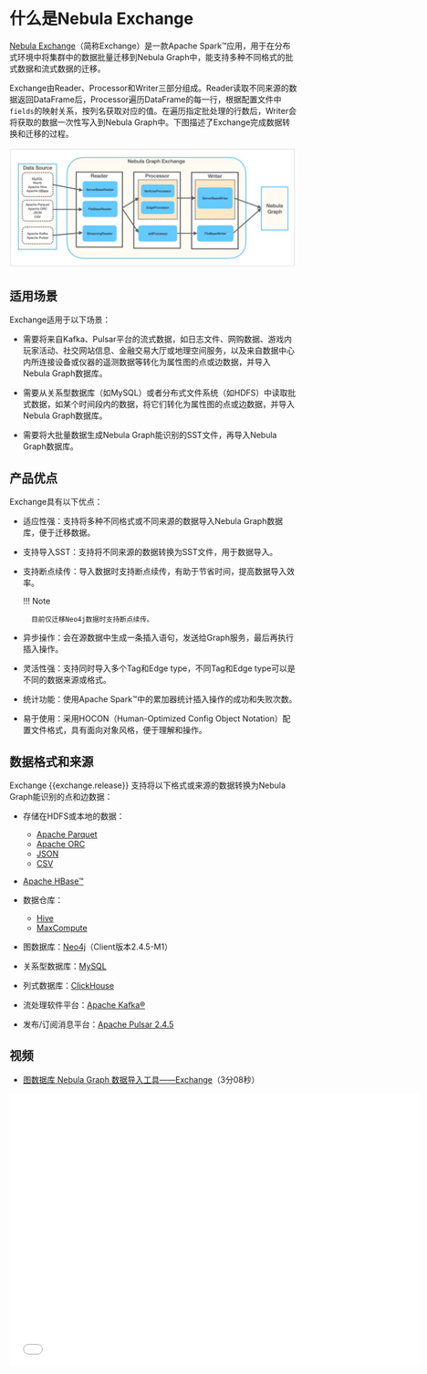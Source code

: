 # 什么是Nebula Exchange

[Nebula Exchange](https://github.com/vesoft-inc/nebula-spark-utils/tree/{{exchange.branch}}/nebula-exchange)（简称Exchange）是一款Apache Spark&trade;应用，用于在分布式环境中将集群中的数据批量迁移到Nebula Graph中，能支持多种不同格式的批式数据和流式数据的迁移。

Exchange由Reader、Processor和Writer三部分组成。Reader读取不同来源的数据返回DataFrame后，Processor遍历DataFrame的每一行，根据配置文件中`fields`的映射关系，按列名获取对应的值。在遍历指定批处理的行数后，Writer会将获取的数据一次性写入到Nebula Graph中。下图描述了Exchange完成数据转换和迁移的过程。

![Nebula Graph&reg; Exchange 由 Reader、Processor、Writer 组成，可以完成多种不同格式和来源的数据向 Nebula Graph 的迁移](../figs/ex-ug-003.png "Nebula Graph&reg; Exchange 转数据转换和迁移的过程")

## 适用场景

Exchange适用于以下场景：

- 需要将来自Kafka、Pulsar平台的流式数据，如日志文件、网购数据、游戏内玩家活动、社交网站信息、金融交易大厅或地理空间服务，以及来自数据中心内所连接设备或仪器的遥测数据等转化为属性图的点或边数据，并导入Nebula Graph数据库。

- 需要从关系型数据库（如MySQL）或者分布式文件系统（如HDFS）中读取批式数据，如某个时间段内的数据，将它们转化为属性图的点或边数据，并导入 Nebula Graph数据库。

- 需要将大批量数据生成Nebula Graph能识别的SST文件，再导入Nebula Graph数据库。

## 产品优点

Exchange具有以下优点：

- 适应性强：支持将多种不同格式或不同来源的数据导入Nebula Graph数据库，便于迁移数据。

- 支持导入SST：支持将不同来源的数据转换为SST文件，用于数据导入。

- 支持断点续传：导入数据时支持断点续传，有助于节省时间，提高数据导入效率。

  !!! Note

        目前仅迁移Neo4j数据时支持断点续传。

- 异步操作：会在源数据中生成一条插入语句，发送给Graph服务，最后再执行插入操作。

- 灵活性强：支持同时导入多个Tag和Edge type，不同Tag和Edge type可以是不同的数据来源或格式。

- 统计功能：使用Apache Spark&trade;中的累加器统计插入操作的成功和失败次数。

- 易于使用：采用HOCON（Human-Optimized Config Object Notation）配置文件格式，具有面向对象风格，便于理解和操作。

## 数据格式和来源

Exchange {{exchange.release}} 支持将以下格式或来源的数据转换为Nebula Graph能识别的点和边数据：

- 存储在HDFS或本地的数据：
  - [Apache Parquet](../use-exchange/ex-ug-import-from-parquet.md)
  - [Apache ORC](../use-exchange/ex-ug-import-from-orc.md)
  - [JSON](../use-exchange/ex-ug-import-from-json.md)
  - [CSV](../use-exchange/ex-ug-import-from-csv.md)

- [Apache HBase&trade;](../use-exchange/ex-ug-import-from-hbase.md)

- 数据仓库：

  - [Hive](../use-exchange/ex-ug-import-from-hive.md)
  - [MaxCompute](../use-exchange/ex-ug-import-from-maxcompute.md)

- 图数据库：[Neo4j](../use-exchange/ex-ug-import-from-neo4j.md)（Client版本2.4.5-M1）

- 关系型数据库：[MySQL](../use-exchange/ex-ug-import-from-mysql.md)

- 列式数据库：[ClickHouse](../use-exchange/ex-ug-import-from-clickhouse.md)

- 流处理软件平台：[Apache Kafka&reg;](../use-exchange/ex-ug-import-from-kafka.md)

- 发布/订阅消息平台：[Apache Pulsar 2.4.5](../use-exchange/ex-ug-import-from-pulsar.md)

## 视频

* [图数据库 Nebula Graph 数据导入工具——Exchange](https://www.bilibili.com/video/BV1Pq4y177D9)（3分08秒）
<iframe src="//player.bilibili.com/player.html?aid=546003709&bvid=BV1Pq4y177D9&cid=352387808&page=1&high_quality=1" scrolling="no" border="0" frameborder="no" framespacing="0" allowfullscreen="true" width="720px" height="480px"> </iframe>
